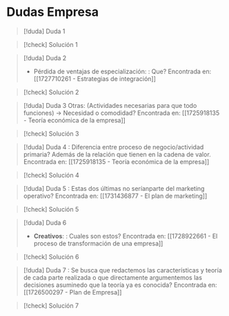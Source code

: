 # Dudas Empresa

> [!duda] Duda 1
> [^3]: : En una SA los socios no podrían realizar trabajo? Los socios no son los que tienen las acciones? Serían entonces los socios los organizativos y los accionistas otros diferentes?
> Encontrada en: [[1732217814 - Practica - Plan de Empresa - 3.Definir la empresa]]

> [!check] Solución 1
> 

> [!duda] Duda 2
> + Pérdida de ventajas de especialización: : Que?
> Encontrada en: [[1727710261 - Estrategias de integración]]

> [!check] Solución 2
> 

> [!duda] Duda 3
> Otras: (Actividades necesarias para que todo funciones) →  Necesidad o comodidad?
> Encontrada en: [[1725918135 - Teoría económica de la empresa]]

> [!check] Solución 3
> 

> [!duda] Duda 4
> : Diferencia entre proceso de negocio/actividad primaria? Además de la relación que tienen en la cadena de valor.
> Encontrada en: [[1725918135 - Teoría económica de la empresa]]

> [!check] Solución 4
> 

> [!duda] Duda 5
> : Estas dos últimas no seríanparte del marketing operativo?
> Encontrada en: [[1731436877 - El plan de marketing]]

> [!check] Solución 5
> 

> [!duda] Duda 6
> + **Creativos**: : Cuales son estos?
> Encontrada en: [[1728922661 - El proceso de transformación de una empresa]]

> [!check] Solución 6
> 

> [!duda] Duda 7
> : Se busca que redactemos las características y teoría de cada parte realizada o que directamente argumentemos las decisiones asuminedo que la teoría ya es conocida?
> Encontrada en: [[1726500297 - Plan de Empresa]]

> [!check] Solución 7
> 


